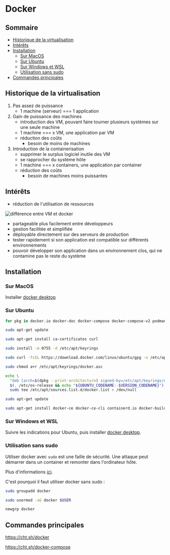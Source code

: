 # Docker<!-- omit in toc -->

## Sommaire<!-- omit in toc -->

- [Historique de la virtualisation](#historique-de-la-virtualisation)
- [Intérêts](#intérêts)
- [Installation](#installation)
  - [Sur MacOS](#sur-macos)
  - [Sur Ubuntu](#sur-ubuntu)
  - [Sur Windows et WSL](#sur-windows-et-wsl)
  - [Utilisation sans sudo](#utilisation-sans-sudo)
- [Commandes principales](#commandes-principales)

## Historique de la virtualisation

1. Pas assez de puissance
   - 1 machine (serveur) === 1 application
2. Gain de puissance des machines
   - introduction des VM, pouvant faire tourner plusieurs systèmes sur une seule machine
   - 1 machine === x VM, une application par VM
   - réduction des coûts
     - besoin de moins de machines
3. Introduction de la containerisation
   - supprimer le surplus logiciel inutile des VM
   - se rapprocher du système hôte
   - 1 machine === x containers, une application par container
   - réduction des coûts
     - besoin de machines moins puissantes

## Intérêts

- réduction de l'utilisation de ressources

![différence entre VM et docker](https://www.opc-router.com/wp-content/uploads/2021/10/Docker_Vergleich-EN.png)

- partageable plus facilement entre développeurs
- gestion facilitée et simplifiée
- déployable directement sur des serveurs de production
- tester rapidement si son application est compatible sur différents environnements
- pouvoir développer son application dans un environnement clos, qui ne contamine pas le reste du système

## Installation

### Sur MacOS

Installer [docker desktop](https://docs.docker.com/desktop/setup/install/mac-install/)

### Sur Ubuntu

```bash
for pkg in docker.io docker-doc docker-compose docker-compose-v2 podman-docker containerd runc; do sudo apt-get remove $pkg; done
```

```bash
sudo apt-get update
```

```bash
sudo apt-get install ca-certificates curl
```

```bash
sudo install -m 0755 -d /etc/apt/keyrings
```

```bash
sudo curl -fsSL https://download.docker.com/linux/ubuntu/gpg -o /etc/apt/keyrings/docker.asc
```

```bash
sudo chmod a+r /etc/apt/keyrings/docker.asc
```

```bash
echo \
  "deb [arch=$(dpkg --print-architecture) signed-by=/etc/apt/keyrings/docker.asc] https://download.docker.com/linux/ubuntu \
  $(. /etc/os-release && echo "${UBUNTU_CODENAME:-$VERSION_CODENAME}") stable" | \
  sudo tee /etc/apt/sources.list.d/docker.list > /dev/null
```

```bash
sudo apt-get update
```

```bash
sudo apt-get install docker-ce docker-ce-cli containerd.io docker-buildx-plugin docker-compose-plugin
```

### Sur Windows et WSL

Suivre les indications pour Ubuntu, puis installer [docker desktop](https://docs.docker.com/desktop/setup/install/windows-install/).

### Utilisation sans sudo

Utiliser docker avec `sudo` est une faille de sécurité. Une attaque peut démarrer dans un container et remonter dans l'ordinateur hôte.

Plus d'informations [ici](https://docs.docker.com/engine/security/#docker-daemon-attack-surface).

C'est pourquoi il faut utiliser docker sans sudo :

```bash
sudo groupadd docker
```

```bash
sudo usermod -aG docker $USER
```

```bash
newgrp docker
```

## Commandes principales

https://cht.sh/docker

https://cht.sh/docker-compose